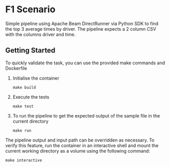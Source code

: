 # F1 Scenario
Simple pipeline using Apache Beam DirectRunner via Python SDK to find the top 3 average times by driver. 
The pipeline expects a 2 column CSV with the columns driver and time. 

## Getting Started
To quickly validate the task, you can use the provided make commands and Dockerfile
1. Initialise the container
    ```
    make build
    ```
2. Execute the tests
   ```
   make test
   ```
3. To run the pipeline to get the expected output of the sample file in the current directory
    ```
   make run
   ```

The pipeline output and input path can be overridden as necessary.
To verify this feature, run the container in an interactive shell and mount the current working directory as a 
volume using the following command:
```
make interactive
```